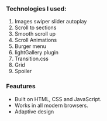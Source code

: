 <h3>Technologies I used:</h3>

<ol>
  <li>Images swiper slider autoplay</li>
  <li>Scroll to sections</li>
  <li>Smooth scroll up</li>
  <li>Scroll Animations</li>
  <li>Burger menu</li>
  <li>lightGallery plugin</li>
  <li>Transition.css</li>
  <li>Grid</li>
  <li>Spoiler</li>
</ol>

<h3>Feautures</h3>

<ul>
<li>Built on HTML, CSS and JavaScript.</li>
<li>Works in all modern browsers.</li>
<li>Adaptive design</li>
</ul>
